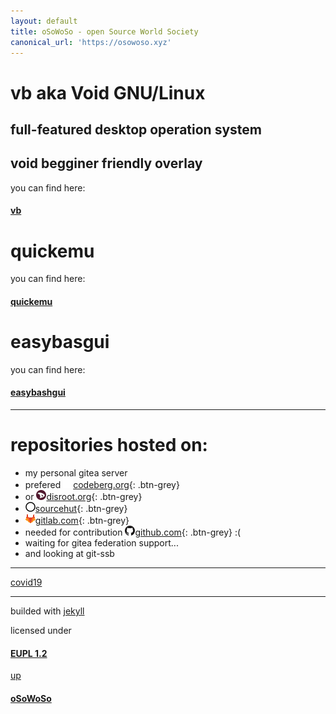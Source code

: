 ```yaml
---
layout: default
title: oSoWoSo - open Source World Society
canonical_url: 'https://osowoso.xyz'
---
```


# vb aka Void GNU/Linux

## full-featured desktop operation system

## void begginer friendly overlay

you can find here:

#### [vb](https://vb.osowoso.xyz)

# quickemu

you can find here:

#### [quickemu](https://quickemu.osowoso.xyz)

# easybasgui

you can find here:

#### [easybashgui](https://easybashgui.osowoso.xyz)

_____________________________

# repositories hosted on:
- my personal gitea server
- prefered ![codeberg](./assets/img/codeberg.png)[codeberg.org](https://codeberg.org/oSoWoSo){: .btn-grey}
- or ![disroot](./assets/img/disroot.png)[disroot.org](https://git.disroot.org/oSoWoSo){: .btn-grey}
- ![sourcehut](./assets/img/sourcehut.png)[sourcehut](https://hg.sr.ht/~osowoso){: .btn-grey}
- ![gitlab](./assets/img/gitlab.png)[gitlab.com](https://gitlab.com/osowoso){: .btn-grey}
- needed for contribution ![github](./assets/img/github.png)[github.com](https://github.com/oSoWoSo){: .btn-grey} :(
- waiting for gitea federation support...
- and looking at git-ssb

_____________________________

[covid19](./covid.md)

_____________________________

builded with [jekyll](https://jekyllrb.com/)

licensed under

#### [EUPL 1.2](https://joinup.ec.europa.eu/collection/eupl/eupl-text-eupl-12)

[up](./)

#### [oSoWoSo](https://osowoso.xyz)
